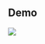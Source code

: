 ## Demo

![](https://github.com/whyteH/SaveStateForViewPager/blob/master/Gif_20170622_134805-min.gif)
